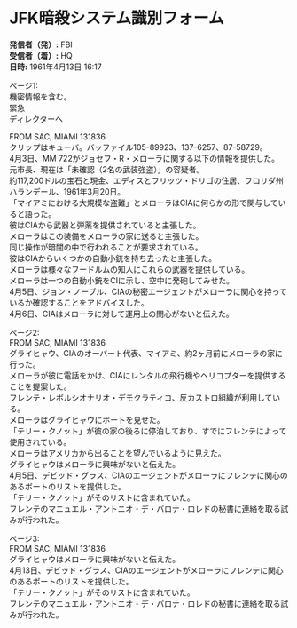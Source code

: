 # JFK暗殺システム識別フォーム

**発信者（発）:** FBI  
**受信者（着）:** HQ  
**日時:** 1961年4月13日 16:17  

ページ1:  
機密情報を含む。  
緊急  
ディレクターへ  

FROM SAC, MIAMI 131836  
クリップはキューバ。バッファイル105-89923、137-6257、87-58729。  
4月3日、MM 722がジョセフ・R・メローラに関する以下の情報を提供した。  
元市長、現在は「未確認（2名の武装強盗）」の容疑者。  
約117,200ドルの宝石と現金、エディスとフリッツ・ドリゴの住居、フロリダ州ハランデール、1961年3月20日。  
「マイアミにおける大規模な盗難」とメローラはCIAに何らかの形で関与していると語った。  
彼はCIAから武器と弾薬を提供されていると主張した。  
メローラはこの装備をメローラの家に送ると主張した。  
同じ操作が暗闇の中で行われることが要求されている。  
彼はCIAからいくつかの自動小銃を持ち去ったと主張した。  
メローラは様々なフードルムの知人にこれらの武器を提供している。  
メローラは一つの自動小銃をCIに示し、空中に発砲してみせた。  
4月5日、ジョン・ノーブル、CIAの秘密エージェントがメローラに関心を持っているか確認することをアドバイスした。  
4月6日、CIAはメローラに対して運用上の関心がないと伝えた。  

ページ2:  
FROM SAC, MIAMI 131836  
グライヒャウ、CIAのオーバート代表、マイアミ、約2ヶ月前にメローラの家に行った。  
メローラが彼に電話をかけ、CIAにレンタルの飛行機やヘリコプターを提供することを提案した。  
フレンテ・レボルシオナリオ・デモクラティコ、反カストロ組織が利用している。  
メローラはグライヒャウにボートを見せた。  
「テリー・クノット」が彼の家の後ろに停泊しており、すでにフレンテによって使用されている。  
メローラはアメリカから出ることを望んでいるように見えた。  
グライヒャウはメローラに興味がないと伝えた。  
4月5日、デビッド・グラス、CIAのエージェントがメローラにフレンテに関心のあるボートのリストを提供した。  
「テリー・クノット」がそのリストに含まれていた。  
フレンテのマニュエル・アントニオ・デ・バロナ・ロレドの秘書に連絡を取る試みが行われた。  

ページ3:  
FROM SAC, MIAMI 131836  
グライヒャウはメローラに興味がないと伝えた。  
4月13日、デビッド・グラス、CIAのエージェントがメローラにフレンテに関心のあるボートのリストを提供した。  
「テリー・クノット」がそのリストに含まれていた。  
フレンテのマニュエル・アントニオ・デ・バロナ・ロレドの秘書に連絡を取る試みが行われた。
